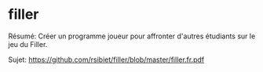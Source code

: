 # filler

Résumé: Créer un programme joueur pour affronter d'autres étudiants sur le jeu du Filler.

Sujet: https://github.com/rsibiet/filler/blob/master/filler.fr.pdf
